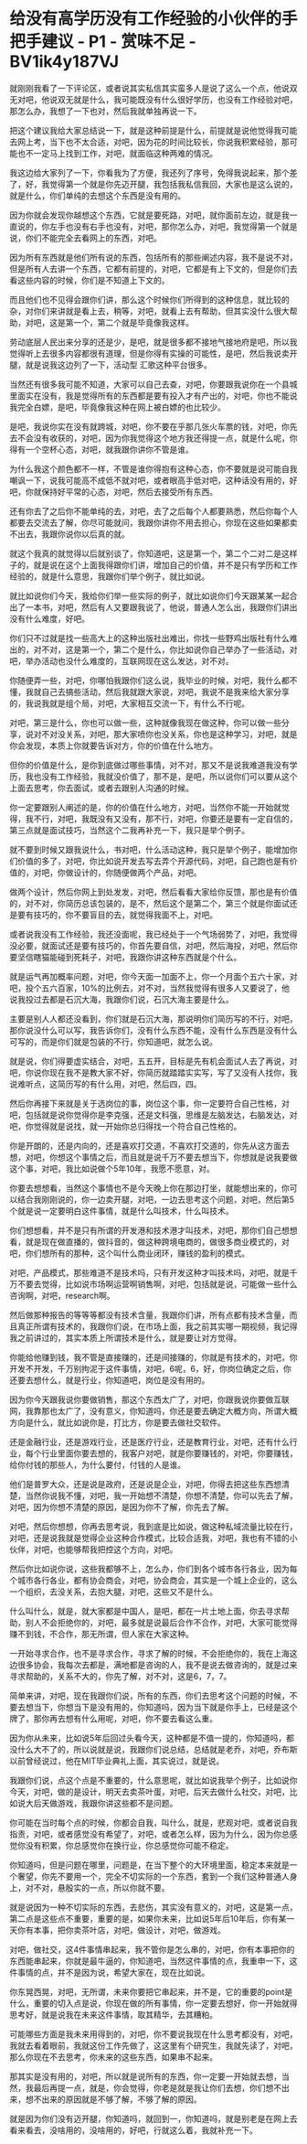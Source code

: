 # 给没有高学历没有工作经验的小伙伴的手把手建议 - P1 - 赏味不足 - BV1ik4y187VJ

就刚刚我看了一下评论区，或者说其实私信其实蛮多人是说了这么一个点，他说双无对吧，他说双无就是什么，我可能既没有什么很好学历，也没有工作经验对吧，那怎么办，我想了一下也对，然后我就单独再说一下。

把这个建议我给大家总结说一下，就是这种前提是什么，前提就是说他觉得我可能去网上考，当下也不太合适，对吧，因为花的时间比较长，你说我积累经验，那可能也不一定马上找到工作，对吧，就面临这种两难的情况。

我这边给大家列了一下，你看我为了方便，我还列了序号，免得我说起来，那个差了，好，我觉得第一个就是你先迈开腿，我包括我私信我回，大家也是这么说的，就是什么，你们单纯的去想这个东西是没有用的。

因为你就会发现你越想这个东西，它就是要死路，对吧，就你面前左边，就是我一直说的，你左手也没有右手也没有，对吧，那你怎么办，对吧，我觉得第一个就是说，你们不能完全去看网上的东西，对吧。

因为所有东西就是他们所有说的东西，包括所有的那些阐述内容，我不是说不对，但是所有人去讲一个东西，它都有前提的，对吧，它都是有上下文的，但是你们去看这些内容的时候，你们是不知道上下文的。

而且他们也不见得会跟你们讲，那么这个时候你们所得到的这种信息，就比较的杂，对你们来讲就是看上去，稍等，对吧，就看上去有帮助，但其实没什么很大帮助，对吧，这是第一个，第二个就是毕竟像我这样。

劳动底层人民出来分享的还是少，是吧，就是很多都不接地气接地府是吧，所以我觉得听上去很多内容都很有道理，但是你得有实操的可能性，是吧，然后我说卖开腿，就是说我这边列了一下，活动型 汇歌这种平台很多。

当然还有很多我可能不知道，大家可以自己去查，对吧，你要跟我说你在一个县城里面实在没有，我是觉得所有的东西都是要有投入才有产出的，对吧，你也不能说我完全白嫖，是吧，毕竟像我这种在网上被白嫖的也比较少。

是吧，我说你实在没有就跨城，对吧，你不要在乎那几张火车票的钱，对吧，你先去不会没有收获的，对吧，因为你我觉得这个地方我还得提一点，就是什么呢，你得有一个空杯心态，对吧，就我跟你讲你不管是谁。

为什么我这个颜色都不一样，不管是谁你得抱有这种心态，你不要就是说可能自我嘲讽一下，说我可能高不成低不就对吧，或者眼高手低对吧，这种话没有用的，好吧，你就保持好平常的心态，对吧，然后去接受所有东西。

还有你去了之后你不能单纯的去，对吧，去了之后每个人都要熟悉，然后你每个人都要去交流去了解，你尽可能就问，我跟你讲你不用去担心，你现在这些如果都卖不出去，我跟你说你以后真的就。

就这个我真的就觉得以后就别谈了，你知道吧，这是第一个，第二个二对二是这样子的，就是说在这个上面我得跟你们讲，增加自己的价值，并不是只有学历和工作经验的，就是什么意思，我跟你们举个例子，就比如说。

就比如说你们今天，我给你们举一些实际的例子，就比如说你们今天跟某某一起合出了一本书，对吧，然后有人又要跟我说了，他说，普通人怎么出，我跟你们讲出没有什么难度，好吧。

你们只不过就是找一些高大上的这种出版社出难出，你找一些野鸡出版社有什么难出的，对不对，这是第一个，第二个是什么，你比如说你自己举办了一些活动，对吧，举办活动也没什么难度的，互联网现在这么发达，对不对。

你随便弄一些，对吧，你哪怕我跟你们这么说，我毕业的时候，对吧，我什么都不懂，我就自己去搞些活动，然后我就跟大家说，对吧，我说不是我来给大家分享的，我说我就是组个局，对吧，大家相互交流一下，有什么不行呢。

对吧，第三是什么，你也可以做一些，这种就像我现在做这种，你可以做一些分享，说对不对没关系，对吧，那大家喷你也没关系，你也是这种学习，对吧，就是你会发现，本质上你就要告诉对方，你的价值在什么地方。

但你的价值是什么，是你到底做过哪些事情，对不对，那又不是说我难道我没有学历，我也没有工作经验，我就没价值了，那不是，是吧，所以说你们可以要从这个上面去思考，你去面试，或者去跟别人沟通的时候。

你一定要跟别人阐述的是，你的价值在什么地方，对吧，当然你不能一开始就觉得，我不行，对吧，我既没有又没有，那不行，对吧，你要还是要有一定自信的，第三点就是面试技巧，当然这个二我再补充一下，我只是举个例子。

就不要到时候又跟我说什么，书对吧，什么活动这种，我只是举个例子，能增加你们价值的多了，对吧，你比如说开发去写去弄个开源代码，对吧，自己跑也是有价值的，对吧，你做设计的，你随便做两个产品，对吧。

做两个设计，然后你网上到处发发，对吧，然后看看大家给你反馈，那也是有价值的，对不对，你简历总该包装的，是不，然后这个是第二个，第三个就是你面试还是要有技巧的，你不要盲目的去，就觉得我面不上，对吧。

或者说我没有工作经验，我还没面呢，我已经处于一个气场弱势了，对吧，我觉得没必要，就面试还是要有技巧的，你首先要自信，对吧，然后海投，对吧，然后你要坚信瞎猫能碰到死耗子，对吧，我跟你讲这种东西就是个什么。

就是运气再加概率问题，对吧，你今天面一加面不上，你一个月面个五六十家，对吧，投个五六百家，10%的比例去，对不对，当然我觉得有很多人又要说了，他说我投过去都是石沉大海，我跟你们说，石沉大海主要是什么。

主要是别人人都还没看到，你们就是石沉大海，那说明你们简历写的不行，对吧，那你说没什么可以写，我告诉你们，没有什么东西不能，没有什么东西是没有什么可写的，而是你们就是包装的不行，你知道吧，就怎么说。

就是说，你们得要虚实结合，对吧，五五开，目标是先有机会面试人去了再说，对吧，你说你现在我不是教大家不好，你简历就踏踏实实写，写了又没有人找你，我说难听点，这简历写的有什么用，对吧，然后四，四。

然后你再接下来就是关于选岗位的事，岗位这个事，你一定要符合自己性格，对吧，包括就是说你觉得你是李克强，还是文科强，思维是左脑发达，右脑发达，对吧，你觉得就是说找，就一开始你总归得找一个符合自己性格的。

你是开朗的，还是内向的，还是喜欢打交道，不喜欢打交道的，你先从这方面去想，对吧，你想这个事情之后，而且就是说千万不要去想当下，你想就是说我要做这个事，对吧，我比如说做个5年10年，我愿不愿意，对。

你要去想想看，当然这个事情也不是今天晚上你在那边打坐，就能想出来的，你可以结合我刚刚说的，你一边卖开腿，对吧，一边去思考这个问题，对吧，然后第5个就是说一定要明白这件事情，就是什么叫技术，什么叫技术。

你们想想看，并不是只有所谓的开发港和技术港才叫技术，对吧，那你们自己想想看，就是现在做直播的，做抖音的，做这种跨境电商的，做很多商业模式的，对吧，你们想所有的那种，这个叫什么商业闭环，赚钱的盈利的模式。

对吧，产品模式，那些难道不是技术吗，只有开发这种才叫技术吗，对吧，就是千万不要去觉得，比如说市场啊运营啊销售啊，对吧，包括就是说，可能做一些什么咨询啊，对吧，research啊。

然后做那种报告的等等等都没有技术含量，我跟你们讲，所有点都有技术含量，而且真正所谓有技术的，我跟你们说，在市场上面，我之前其实哪一期视频，我记得我之前讲过的，其实本质上所谓技术是什么，就是要让对方觉得。

你能给他赚到钱，我不管是直接赚的，还是间接赚的，你就是有技术的，对吧，你开发不开发，千万别拘泥于这件事情，对吧，6呢，6，好，你岗位确定之后，你还要去想什么，就是行业，你知道吧，岗位是没有用的。

因为你今天跟我说你要做销售，那这个东西太广了，对吧，你跟我说你要做互联网，我靠那也太广了，没有意义，你知道吗，你还是要去确定大概方向，所谓大概方向是什么，就比如说你是，打比方，你是要去做社交软件。

还是金融行业，还是游戏行业，还是医疗行业，还是教育行业，对吧，还有什么行业，每个行业里面你要去想的，我客户对吧，就是你要赚钱的，对吧，你要赚钱，给你付钱的那些人，为什么要付，付钱的人是谁。

他们是普罗大众，还是说是政府，还是说是企业，对吧，你得去把这些东西想清楚，当然你说我不懂，对吧，我一开始想不清楚，你想不清楚，你可以先去了解，对吧，因为你想不清楚的原因，是因为你不了解，你先去了解。

对吧，然后你想想，你再去思考说，我到底是比如说，做这种私域流量比较在行，对吧，还是说我就是觉得企业这种合作模式，比较合适我，对吧，我也有不错的小伙伴，对吧，也能够帮我把控这个方向，对吧。

然后你比如说你说，这些我都够不上，怎么办，你们到各个城市各行各业，因为每个城市各行各业，都有协会商会，对吧，协会商会，其实是一个城上企业的，这么一个组织，去没关系，去抱大腿，对吧，这些又不是什么。

什么叫什么，就是，就大家都是中国人，是吧，都在一片土地上面，你去寻求帮助，别人不会拒绝你的，对吧，最多就是说最后合作不合作，对吧，大家可能觉得赚不到钱，不合作，那无所谓，但人家在大家这种。

一开始寻求合作，也不是寻求合作，寻求了解的时候，不会拒绝你的，我在上海这边很多协会，我每次去都是，满地都是咨询的人，我不是说去做咨询的，就是过来寻求帮助的，关系不大的，你先了解，对不对，这是6，7，7。

简单来讲，对吧，现在我跟你们说，所有的东西，你们去思考这个问题的时候，不要去想当下，你想当下是没有用的，你知道吗，因为当下就是你手上，已经是这个牌了，那你再去想有什么用呢，对吧，你不要去看这么重。

因为你从未来，比如说5年后回过头看今天，这种都是不值一提的，你知道吗，都没什么大不了的，所以说就是说，我跟你们说总结，总结就是老乔，对吧，乔布斯以前曾经说过，他在MIT毕业典礼上面，其实说过，就是说。

我跟你们说，点这个点是不重要的，什么意思呢，就比如说我举个例子，比如说你今天，对吧，做的是设计，明天去卖茶叶蛋，对吧，后天去做什么社交，对吧，比如说大后天做游戏，我跟你讲这些都不是问题。

你可能在当时每个点的时候，你都会自我，叫什么，就是，悲观对吧，或者说自我指责，对吧，或者感觉没有希望了，对吧，或者怎么样，因为为什么，因为你总感觉你没有积累，你总感觉你在换行业，你总感觉你可能不稳定。

你知道吗，但是问题在哪里，问题是，在当下整个的大环境里面，稳定本来就是一个奢望，你先不要用一个，完全不切实际的一个东西，套到一个我们这种普通人身上，对不对，悬殷实的一点，所以你就不要。

就是说因为一种不切实际的东西，去悲伤，其实没有意义的，对吧，这是第一点，第二点是这些点不重要，重要的是，如果你未来，比如说5年后10年后，你有某一天你有本事，把你卖茶叶店，对吧，做设计，对吧，做游戏。

对吧，做社交，这4件事情串起来，我不管你是怎么串的，对吧，你有本事把你的东西能串起来，你就是最牛逼的，你知道吧，当然这件事情的点，我重申一下，这件事情的点，并不是因为说，希望大家在，现在比如说。

你东晃西晃，对吧，无所谓，未来你要把它串起来，并不是，它的重要的point是什么，重要的切入点是说，你现在做的所有事情，你一定要去想好，你一开始就得思考好，就是说我在未来这件事情，取其精华，去其糟粕。

可能哪些方面是我未来用得到的，对吧，你不要说我现在什么思考都没有，对吧，我就去看着眼前，我就这份工作先做了，这这里有个研究生，我就先读了，对吧，那么你现在不去思考，你未来的这些东西，如果串不起来。

那其实是没有用的，对吧，所以就是说所有的东西，你一定要一开始就去想，当然，我最后再提一点，就是，你会觉得，你老是就是我让你们去想，你们想不出来，想不出来的原因就是不够了解，不够了解的原因。

就是因为你们没有迈开腿，你知道吗，就回到一，你知道吗，就是别老是在网上去看来看去，没啥用的，没啥用的，好吧，行就这么着，我就补充一下。


